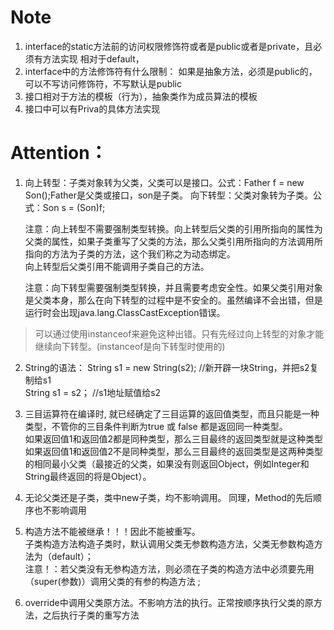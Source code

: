 # Note
1. interface的static方法前的访问权限修饰符或者是public或者是private，且必须有方法实现
	相对于default，
2. interface中的方法修饰符有什么限制：
	如果是抽象方法，必须是public的，可以不写访问修饰符，不写默认是public
3. 接口相对于方法的模板（行为），抽象类作为成员算法的模板
4. 接口中可以有Priva的具体方法实现


# Attention：
1. 向上转型：子类对象转为父类，父类可以是接口。公式：Father f = new Son();Father是父类或接口，son是子类。
   向下转型：父类对象转为子类。公式：Son s = (Son)f;  

   注意：向上转型不需要强制类型转换。向上转型后父类的引用所指向的属性为父类的属性，如果子类重写了父类的方法，那么父类引用所指向的方法调用所指向的方法为子类的方法，这个我们称之为动态绑定。  
   向上转型后父类引用不能调用子类自己的方法。  

   注意：向下转型需要强制类型转换，并且需要考虑安全性。如果父类引用对象是父类本身，那么在向下转型的过程中是不安全的。虽然编译不会出错，但是运行时会出现java.lang.ClassCastException错误。  

>可以通过使用instanceof来避免这种出错。只有先经过向上转型的对象才能继续向下转型。(instanceof是向下转型时使用的)    

2. String的语法： 
	String s1 = new String(s2);				//新开辟一块String，并把s2复制给s1  
	String s1 = s2；							//s1地址赋值给s2  

3. 三目运算符在编译时, 就已经确定了三目运算的返回值类型，而且只能是一种类型，不管你的三目条件判断为true 或 false 都是返回同一种类型。  
如果返回值1和返回值2都是同种类型，那么三目最终的返回类型就是这种类型  
如果返回值1和返回值2不是同种类型，那么三目最终的返回类型是这两种类型的相同最小父类（最接近的父类，如果没有则返回Object，例如Integer和String最终返回的将是Object）。  

4. 无论父类还是子类，类中new子类，均不影响调用。 
   同理，Method的先后顺序也不影响调用 

5. 	构造方法不能被继承！！！因此不能被重写。  
	子类构造方法构造子类时，默认调用父类无参数构造方法，父类无参数构造方法为（default）；  
	注意！：若父类没有无参构造方法，则必须在子类的构造方法中必须要先用（super(参数)）调用父类的有参的构造方法 ;


6. override中调用父类原方法。不影响方法的执行。正常按顺序执行父类的原方法，之后执行子类的重写方法
